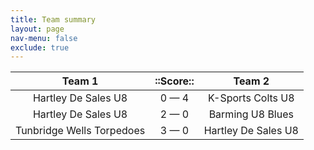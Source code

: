 ```yaml
---
title: Team summary
layout: page
nav-menu: false
exclude: true
---
```




|          Team 1           |  ::Score::  |       Team 2        |
|:-------------------------:|:-----------:|:-------------------:|
|    Hartley De Sales U8    | 0 &mdash; 4 |  K-Sports Colts U8  |
|    Hartley De Sales U8    | 2 &mdash; 0 |  Barming U8 Blues   |
| Tunbridge Wells Torpedoes | 3 &mdash; 0 | Hartley De Sales U8 |

 <br /><br /><br />